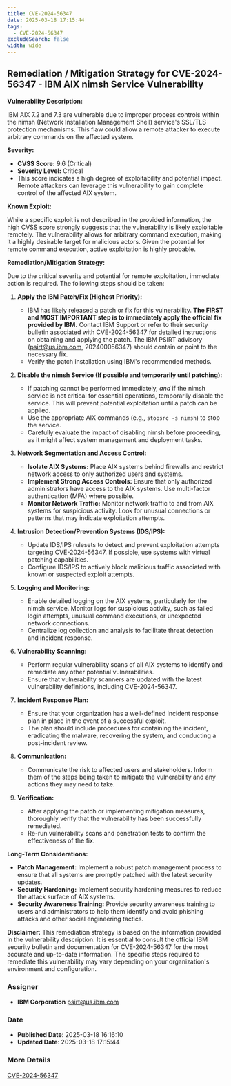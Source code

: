 ```yaml
---
title: CVE-2024-56347
date: 2025-03-18 17:15:44
tags:
  - CVE-2024-56347
excludeSearch: false
width: wide
---
```


## Remediation / Mitigation Strategy for CVE-2024-56347 - IBM AIX nimsh Service Vulnerability

**Vulnerability Description:**

IBM AIX 7.2 and 7.3 are vulnerable due to improper process controls within the nimsh (Network Installation Management Shell) service's SSL/TLS protection mechanisms. This flaw could allow a remote attacker to execute arbitrary commands on the affected system.

**Severity:**

*   **CVSS Score:** 9.6 (Critical)
*   **Severity Level:** Critical
*   This score indicates a high degree of exploitability and potential impact. Remote attackers can leverage this vulnerability to gain complete control of the affected AIX system.

**Known Exploit:**

While a specific exploit is not described in the provided information, the high CVSS score strongly suggests that the vulnerability is likely exploitable remotely. The vulnerability allows for arbitrary command execution, making it a highly desirable target for malicious actors. Given the potential for remote command execution, active exploitation is highly probable.

**Remediation/Mitigation Strategy:**

Due to the critical severity and potential for remote exploitation, immediate action is required. The following steps should be taken:

1.  **Apply the IBM Patch/Fix (Highest Priority):**

    *   IBM has likely released a patch or fix for this vulnerability.  **The FIRST and MOST IMPORTANT step is to immediately apply the official fix provided by IBM.**  Contact IBM Support or refer to their security bulletin associated with CVE-2024-56347 for detailed instructions on obtaining and applying the patch. The IBM PSIRT advisory (psirt@us.ibm.com, 202400056347) should contain or point to the necessary fix.
    *   Verify the patch installation using IBM's recommended methods.

2.  **Disable the nimsh Service (If possible and temporarily until patching):**

    *   If patching cannot be performed immediately, *and* if the nimsh service is not critical for essential operations, temporarily disable the service. This will prevent potential exploitation until a patch can be applied.
    *   Use the appropriate AIX commands (e.g., `stopsrc -s nimsh`) to stop the service.
    *   Carefully evaluate the impact of disabling nimsh before proceeding, as it might affect system management and deployment tasks.

3.  **Network Segmentation and Access Control:**

    *   **Isolate AIX Systems:** Place AIX systems behind firewalls and restrict network access to only authorized users and systems.
    *   **Implement Strong Access Controls:** Ensure that only authorized administrators have access to the AIX systems.  Use multi-factor authentication (MFA) where possible.
    *   **Monitor Network Traffic:**  Monitor network traffic to and from AIX systems for suspicious activity.  Look for unusual connections or patterns that may indicate exploitation attempts.

4.  **Intrusion Detection/Prevention Systems (IDS/IPS):**

    *   Update IDS/IPS rulesets to detect and prevent exploitation attempts targeting CVE-2024-56347. If possible, use systems with virtual patching capabilities.
    *   Configure IDS/IPS to actively block malicious traffic associated with known or suspected exploit attempts.

5.  **Logging and Monitoring:**

    *   Enable detailed logging on the AIX systems, particularly for the nimsh service.  Monitor logs for suspicious activity, such as failed login attempts, unusual command executions, or unexpected network connections.
    *   Centralize log collection and analysis to facilitate threat detection and incident response.

6.  **Vulnerability Scanning:**

    *   Perform regular vulnerability scans of all AIX systems to identify and remediate any other potential vulnerabilities.
    *   Ensure that vulnerability scanners are updated with the latest vulnerability definitions, including CVE-2024-56347.

7.  **Incident Response Plan:**

    *   Ensure that your organization has a well-defined incident response plan in place in the event of a successful exploit.
    *   The plan should include procedures for containing the incident, eradicating the malware, recovering the system, and conducting a post-incident review.

8.  **Communication:**

    *   Communicate the risk to affected users and stakeholders.  Inform them of the steps being taken to mitigate the vulnerability and any actions they may need to take.

9.  **Verification:**

    *   After applying the patch or implementing mitigation measures, thoroughly verify that the vulnerability has been successfully remediated.
    *   Re-run vulnerability scans and penetration tests to confirm the effectiveness of the fix.

**Long-Term Considerations:**

*   **Patch Management:** Implement a robust patch management process to ensure that all systems are promptly patched with the latest security updates.
*   **Security Hardening:** Implement security hardening measures to reduce the attack surface of AIX systems.
*   **Security Awareness Training:** Provide security awareness training to users and administrators to help them identify and avoid phishing attacks and other social engineering tactics.

**Disclaimer:**  This remediation strategy is based on the information provided in the vulnerability description.  It is essential to consult the official IBM security bulletin and documentation for CVE-2024-56347 for the most accurate and up-to-date information.  The specific steps required to remediate this vulnerability may vary depending on your organization's environment and configuration.

### Assigner
- **IBM Corporation** <psirt@us.ibm.com>

### Date
- **Published Date**: 2025-03-18 16:16:10
- **Updated Date**: 2025-03-18 17:15:44

### More Details
[CVE-2024-56347](https://www.cvedetails.com/cve/CVE-2024-56347)